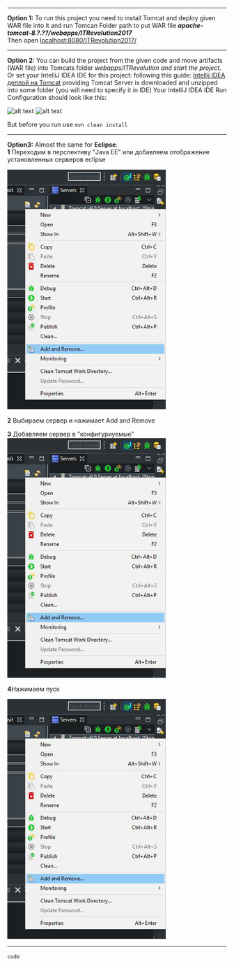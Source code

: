 

----------
**Option 1:** To run this project you need to install Tomcat and deploy given WAR file into it and run Tomcan 
Folder path to put WAR file ***apache-tomcat-8.?.??/webapps/ITRevolution2017***  
Then open [localhost:8080/ITRevolution2017/](http://lcalhost:8080/ITRevolutionContest/)


----------

**Option 2:** You can build the project from the given  code and move artifacts (WAR file) into Tomcats folder *webapps/ITRevolution and start the project*.
Or set your IntelliJ IDEA IDE for this project: following this guide: [Intellij IDEA деплой на Tomcat](http://devcolibri.com/4249) providing Tomcat Server is downloaded and unzipped into some folder (you will need to specify it in  IDE)
Your IntelliJ IDEA IDE Run Configuration should look like this:

![alt text](https://raw.githubusercontent.com/ddci/ITRev_Web_Test_Project/master/img/idea_1.JPG "Preview")
![alt text](https://raw.githubusercontent.com/ddci/ITRev_Web_Test_Project/master/img/Idea_2.JPG "Preview")


But before you run use ```mvn clean install```


----------
**Option3:** Almost the same for **Eclipse**:  
**1** Переходим в перспективу "Java EE" или добавляем отображение установленных серверов eclipse 

![alt text](https://raw.githubusercontent.com/KhomenkoCode/ITRevolution2017/master/img/eclipse_1.jpg "Preview") 

**2** Выбираем сервер и нажимает Add and Remove 

**3** Добавляем сервер в "конфигуриуемые"  
![alt text](https://raw.githubusercontent.com/KhomenkoCode/ITRevolution2017/master/img/eclipse_1.jpg "Preview")

 **4**Нажимаем пуск 
 
 ![alt text](https://raw.githubusercontent.com/KhomenkoCode/ITRevolution2017/master/img/eclipse_1.jpg "Preview")  

----------


```
code
```

